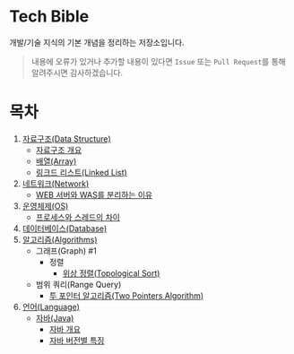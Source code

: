 # Tech Bible

개발/기술 지식의 기본 개념을 정리하는 저장소입니다.

> 내용에 오류가 있거나 추가할 내용이 있다면 `Issue` 또는 `Pull Request`를 통해 알려주시면 감사하겠습니다.

# 목차

1. [자료구조(Data Structure)](./Data-Structure/)
   - [자료구조 개요](./Data-Structure/contents/Datastructure-overview.md)
   - [배열(Array)](./Data-Structure/contents/Arrays.md)
   - [링크드 리스트(Linked List)](./Data-Structure/contents/Linked-List.md)
2. [네트워크(Network)](./Network/)
   - [WEB 서버와 WAS를 분리하는 이유](./Network/contents/Reasons-for-separating-the-WEB-Server-and-WAS.md)
3. [운영체제(OS)](./Operating-System/)
   - [프로세스와 스레드의 차이](./Operating-System/contents/Difference-between-process-and-thread.md)
4. [데이터베이스(Database)](./Database/)
5. [알고리즘(Algorithms)](./Algorithms/)
   - 그래프(Graph) #1
     - 정렬
       - [위상 정렬(Topological Sort)](./Algorithms/contents/Topological-Sort.md)
   - 범위 쿼리(Range Query)
     - [투 포인터 알고리즘(Two Pointers Algorithm)](./Algorithms/contents/Two-Pointers.md)
6. [언어(Language)](./Language/)
   - [자바(Java)](./Language/Java/)
     - [자바 개요](./Language/Java/contents/Java-Overview.md)
     - [자바 버전별 특징](./Language/Java/contents/Java-feature-by-version.md)
